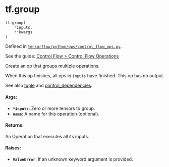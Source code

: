 <div itemscope itemtype="http://developers.google.com/ReferenceObject">
<meta itemprop="name" content="tf.group" />
</div>

# tf.group

``` python
tf.group(
    *inputs,
    **kwargs
)
```



Defined in [`tensorflow/python/ops/control_flow_ops.py`](https://www.tensorflow.org/code/tensorflow/python/ops/control_flow_ops.py).

See the guide: [Control Flow > Control Flow Operations](../../../api_guides/python/control_flow_ops.md#Control_Flow_Operations)

Create an op that groups multiple operations.

When this op finishes, all ops in `inputs` have finished. This op has no
output.

See also <a href="../tf/tuple.md">tuple</a> and
<a href="../tf/control_dependencies.md">control_dependencies</a>.

#### Args:

* <b>`*inputs`</b>: Zero or more tensors to group.
* <b>`name`</b>: A name for this operation (optional).


#### Returns:

An Operation that executes all its inputs.


#### Raises:

* <b>`ValueError`</b>: If an unknown keyword argument is provided.